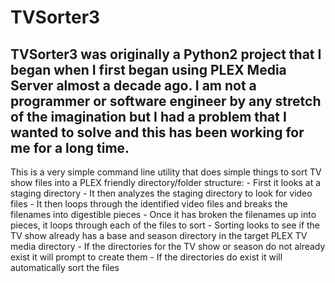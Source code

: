 # TVSorter3 

## TVSorter3 was originally a Python2 project that I began when I first began using PLEX Media Server almost a decade ago.  I am not a programmer or software engineer by any stretch of the imagination but I had a problem that I wanted to solve and this has been working for me for a long time.

This is a very simple command line utility that does simple things to sort TV show files into a PLEX friendly directory/folder structure: 
    - First it looks at a staging directory
    - It then analyzes the staging directory to look for video files
    - It then loops through the identified video files and breaks the filenames into digestible pieces
    - Once it has broken the filenames up into pieces, it loops through each of the files to sort
    - Sorting looks to see if the TV show already has a base and season directory in the target PLEX TV media directory
    - If the directories for the TV show or season do not already exist it will prompt to create them
    - If the directories do exist it will automatically sort the files 

